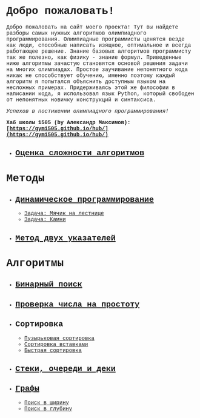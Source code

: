 <font face="Courier New">

# **Добро пожаловать!**

Добро пожаловать на сайт моего проекта! Тут вы найдете разборы самых нужных алгоритмов олимпиадного программирования. Олимпиадные программисты ценятся везде как люди, способные написать изящное, оптимальное и всегда работающее решение. Знание базовых алгоритмов программисту так же полезно, как физику - знание формул. Приведенные ниже алгоритмы зачастую становятся основой решения задачи на многих олимпиадах. Простое заучивание непонятного кода никак не способствует обучению, именно поэтому каждый алгоритм я попытался объяснить доступным языком на несложных примерах. Придерживаясь этой же философии в написании кода, я использовал язык Python, который свободен от непонятных новичку конструкций и синтаксиса.

*Успехов в постижении олимпиадного программирования!*

**Хаб школы 1505 (by Александр Максимов): [https://gym1505.github.io/hub/](https://gym1505.github.io/hub/)**

* ## [Оценка сложности алгоритмов](asymptotic.md)

# **Методы**

* ## [Динамическое программирование](dynamic.md)
    + [Задача: Мячик на лестнице](stairs_ball.md)
    + [Задача: Камни](stones.md)
* ## [Метод двух указателей](two_pointers.md)

# **Алгоритмы**

* ## [Бинарный поиск](binary.md)
* ## [Проверка числа на простоту](ifprime.md)
* ## Сортировка
    + [Пузырьковая сортировка](bubblesort.md)
    + [Сортировка вставками](insertionsort.md)
    + [Быстрая сортировка](quicksort.md)
* ## [Стеки, очереди и деки](stack_queues_deques.md)
* ## [Графы](graphs.md)
    + [Поиск в ширину](bfs.md)
    + [Поиск в глубину](dfs.md)


    